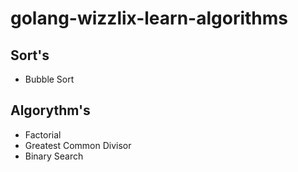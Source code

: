 ﻿# golang-wizzlix-learn-algorithms

## Sort's

* Bubble Sort


## Algorythm's

* Factorial 
* Greatest Common Divisor
* Binary Search


